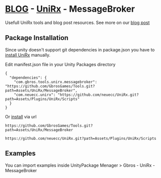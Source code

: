 # [BLOG](https://github.com/GbrosGames/Blog) - [UniRx](https://github.com/neuecc/UniRx) - MessageBroker

Usefull UniRx tools and blog post resources. See more on our [blog post](https://www.gbrosgames.com/posts/UniRx-Series-Part-1-MessageBroker)

## Package Installation 

Since unity doesn't support git dependencies in package.json you have to [install UniRx](https://github.com/neuecc/UniRx#upm-package) manually. 

Edit manifest.json file in your Unity Packages directory 


```
{
  "dependencies": {
    "com.gbros.tools.unirx.messagebroker": "https://github.com/GbrosGames/Tools.git?path=Assets/UniRx/MessageBroker",
    "com.neuecc.unirx": "https://github.com/neuecc/UniRx.git?path=Assets/Plugins/UniRx/Scripts"
  }
}
```

Or [install](https://docs.unity3d.com/2020.2/Documentation/Manual/upm-ui-giturl.html) via url

```
https://github.com/GbrosGames/Tools.git?path=Assets/UniRx/MessageBroker
```
```
https://github.com/neuecc/UniRx.git?path=Assets/Plugins/UniRx/Scripts
```


## Examples

You can import examples inside UnityPackage Menager > Gbros - UniRx - MessageBroker
